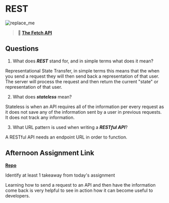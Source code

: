 # REST

![replace_me](https://codeworks.blob.core.windows.net/public/assets/img/illustrations/placeholder.svg)

> **📖 [The Fetch API](https://codeworksacademy.com/fs-student-guide/resources/wk4/04-Fetch)**

## Questions

1. What does ***REST*** stand for, and in simple terms what does it mean?

Representational State Transfer, in simple terms this means that the when you send a request they will then send back a representation of that user. The server will process the request and then return the current "state" or representation of that user.

2. What does ***stateless*** mean?

Stateless is when an API requires all of the information per every request as it does not save any of the information sent by a user in previous requests. It does not track any information.

3. What URL pattern is used when writing a ***RESTful API***?

A RESTful API needs an endpoint URL in order to function.

## Afternoon Assignment Link

**[Repo](https://github.com/LemonadeGT1/gifted)**

Identify at least 1 takeaway from today's assignment

Learning how to send a request to an API and then have the information come back is very helpful to see in action how it can become useful to developers.